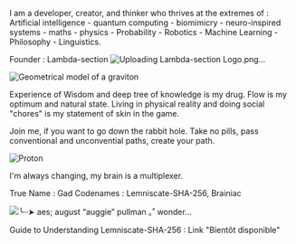 I am a developer, creator, and thinker who thrives at the extremes of :
Artificial intelligence - quantum computing - biomimicry - neuro-inspired systems - maths - physics - Probability - Robotics - Machine Learning - Philosophy - Linguistics.


Founder : Lambda-section 
![Uploading Lambda-section Logo.png…]()


![Geometrical model of a graviton](https://github.com/user-attachments/assets/8d7d5f43-444a-43e2-9fce-30328ae80f41)


Experience of Wisdom and deep tree of knowledge is my drug. Flow is my optimum and natural state. Living in physical reality and doing social "chores" is my statement of skin in the game.

Join me, if you want to go down the rabbit hole.
Take no pills, pass conventional and unconvential paths, create your path.

![Proton](https://github.com/user-attachments/assets/b4286a28-330a-4e22-b7e5-28901581192d)


I'm always changing, my brain is a multiplexer.

True Name : Gad 
Codenames : Lemniscate-SHA-256, Brainiac

![╰┈➤ aes; august “auggie” pullman ｡˚ wonder…](https://github.com/user-attachments/assets/4182cb44-e877-455c-bf83-572849ca6d21)


Guide to Understanding Lemniscate-SHA-256 : Link "Bientôt disponible"
 
